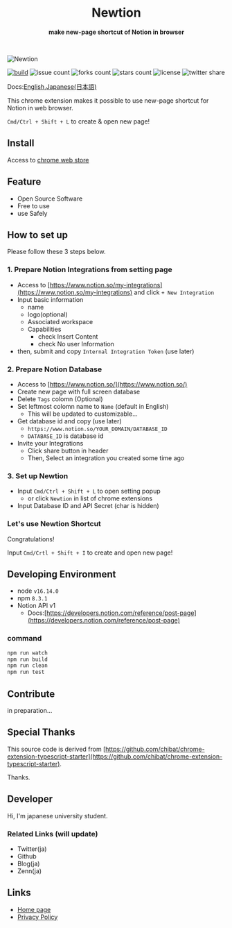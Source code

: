 <div align="center">
	<h1>Newtion</h1>
	<p>
		<b>make new-page shortcut of Notion in browser</b>
	</p>
	<br>
</div>

![Newtion](https://user-images.githubusercontent.com/65804288/174427968-b8cf0e56-b765-4aa8-9039-a8f177166f86.png)

[![build](https://github.com/cohu-dev/newtion/actions/workflows/build.yml/badge.svg)](https://github.com/cohu-dev/newtion/actions/workflows/build.yml)
![issue count](https://img.shields.io/github/issues/cohu-dev/newtion)
![forks count](https://img.shields.io/github/forks/cohu-dev/newtion)
![stars count](https://img.shields.io/github/stars/cohu-dev/newtion)
![license](https://img.shields.io/github/license/cohu-dev/newtion)
![twitter share](https://img.shields.io/twitter/url?style=social&url=https%3A%2F%2Fgithub.com%2Fcohu-dev%2Fnewtion)

Docs:[English](/README.md),[Japanese(日本語)](./README_ja.md)

This chrome extension makes it possible to use new-page shortcut for Notion in web browser.

`Cmd/Ctrl + Shift + L` to create & open new page!

## Install

Access to [chrome web store]()

## Feature

<!-- GIF using sample -->

- Open Source Software
- Free to use
- use Safely

## How to set up

Please follow these 3 steps below.

### 1. Prepare Notion Integrations from setting page

- Access to [https://www.notion.so/my-integrations](https://www.notion.so/my-integrations) and click `+ New Integration`
- Input basic information
  - name
  - logo(optional)
  - Associated workspace
  - Capabilities
    - check Insert Content
    - check No user Information
- then, submit and copy `Internal Integration Token` (use later)

### 2. Prepare Notion Database

- Access to [https://www.notion.so/](https://www.notion.so/)
- Create new page with full screen database
- Delete `Tags` colomn (Optional)
- Set leftmost colomn name to `Name` (default in English)
  - This will be updated to customizable...
- Get database id and copy (use later)
  - `https://www.notion.so/YOUR_DOMAIN/DATABASE_ID`
  - `DATABASE_ID` is database id
- Invite your Integrations
  - Click share button in header
  - Then, Select an integration you created some time ago

### 3. Set up Newtion

- Input `Cmd/Ctrl + Shift + L` to open setting popup
  - or click `Newtion` in list of chrome extensions
- Input Database ID and API Secret (char is hidden)

### Let's use Newtion Shortcut

Congratulations!

Input `Cmd/Crtl + Shift + I` to create and open new page!

## Developing Environment

- node `v16.14.0`
- npm `8.3.1`
- Notion API v1
  - Docs:[https://developers.notion.com/reference/post-page](https://developers.notion.com/reference/post-page)

### command

```sh
npm run watch
npm run build
npm run clean
npm run test
```

## Contribute

in preparation...

## Special Thanks

This source code is derived from [https://github.com/chibat/chrome-extension-typescript-starter](https://github.com/chibat/chrome-extension-typescript-starter).

Thanks.

## Developer

Hi, I'm japanese university student.

### Related Links (will update)

- Twitter(ja)
- Github
- Blog(ja)
- Zenn(ja)

## Links

- [Home page](https://cohu-dev.github.io/newtion/)
- [Privacy Policy](https://cohu-dev.github.io/chrome-privacy-policy/)
